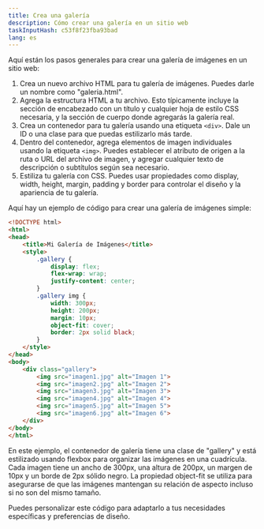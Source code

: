 ```yaml
---
title: Crea una galería
description: Cómo crear una galería en un sitio web
taskInputHash: c53f8f23fba93bad
lang: es
---
```

Aquí están los pasos generales para crear una galería de imágenes en un sitio web:
1. Crea un nuevo archivo HTML para tu galería de imágenes. Puedes darle un nombre como "galeria.html".
2. Agrega la estructura HTML a tu archivo. Esto típicamente incluye la sección de encabezado con un título y cualquier hoja de estilo CSS necesaria, y la sección de cuerpo donde agregarás la galería real.
3. Crea un contenedor para tu galería usando una etiqueta `<div>`. Dale un ID o una clase para que puedas estilizarlo más tarde.
4. Dentro del contenedor, agrega elementos de imagen individuales usando la etiqueta `<img>`. Puedes establecer el atributo de origen a la ruta o URL del archivo de imagen, y agregar cualquier texto de descripción o subtítulos según sea necesario.
5. Estiliza tu galería con CSS. Puedes usar propiedades como display, width, height, margin, padding y border para controlar el diseño y la apariencia de tu galería.

Aquí hay un ejemplo de código para crear una galería de imágenes simple:

```html
<!DOCTYPE html>
<html>
<head>
	<title>Mi Galería de Imágenes</title>
	<style>
		.gallery {
			display: flex;
			flex-wrap: wrap;
			justify-content: center;
		}
		.gallery img {
			width: 300px;
			height: 200px;
			margin: 10px;
			object-fit: cover;
			border: 2px solid black;
		}
	</style>
</head>
<body>
	<div class="gallery">
		<img src="imagen1.jpg" alt="Imagen 1">
		<img src="imagen2.jpg" alt="Imagen 2">
		<img src="imagen3.jpg" alt="Imagen 3">
		<img src="imagen4.jpg" alt="Imagen 4">
		<img src="imagen5.jpg" alt="Imagen 5">
		<img src="imagen6.jpg" alt="Imagen 6">
	</div>
</body>
</html>
```

En este ejemplo, el contenedor de galería tiene una clase de "gallery" y está estilizado usando flexbox para organizar las imágenes en una cuadrícula. Cada imagen tiene un ancho de 300px, una altura de 200px, un margen de 10px y un borde de 2px sólido negro. La propiedad object-fit se utiliza para asegurarse de que las imágenes mantengan su relación de aspecto incluso si no son del mismo tamaño.

Puedes personalizar este código para adaptarlo a tus necesidades específicas y preferencias de diseño.
